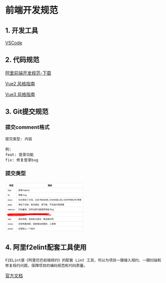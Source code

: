 # 前端开发规范

## 1. 开发工具
 [VSCode](https://code.visualstudio.com/)

## 2. 代码规范
  [阿里前端开发规范-下载](阿里前端开发规范.pdf)

  [Vue2 风格指南](https://cn.vuejs.org/v2/style-guide)

  [Vue3 风格指南](https://v3.cn.vuejs.org/style-guide)


## 3. Git提交规范
### 提交comment格式
    提交类型: 内容

    例: 
    feat: 登录功能
    fix: 修复登录bug 

### 提交类型
<img src="git-commit-type-enum.jpg" width="50%">

## 4. 阿里f2elint配套工具使用
    
    F2ELint是《阿里巴巴前端规约》的配套 Lint 工具，可以为项目一键接入规约、一键扫描和修复规约问题，保障项目的编码规范和代码质量。
   [官方文档](https://www.npmjs.com/package/f2elint)

